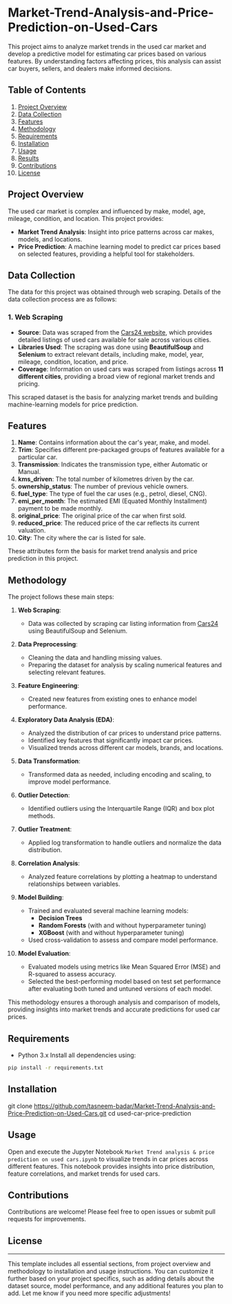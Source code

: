 # Market-Trend-Analysis-and-Price-Prediction-on-Used-Cars

This project aims to analyze market trends in the used car market and develop a predictive model for estimating car prices based on various features. By understanding factors affecting prices, this analysis can assist car buyers, sellers, and dealers make informed decisions.

## Table of Contents
1. [Project Overview](#project-overview)
2. [Data Collection](#data-collection)
3. [Features](#features)
4. [Methodology](#methodology)
5. [Requirements](#requirements)
6. [Installation](#installation)
7. [Usage](#usage)
8. [Results](#results)
9. [Contributions](#contributions)
10. [License](#license)

## Project Overview

The used car market is complex and influenced by make, model, age, mileage, condition, and location. This project provides:
- **Market Trend Analysis**: Insight into price patterns across car makes, models, and locations.
- **Price Prediction**: A machine learning model to predict car prices based on selected features, providing a helpful tool for stakeholders.
## Data Collection

The data for this project was obtained through web scraping. Details of the data collection process are as follows:

### 1. Web Scraping
- **Source**: Data was scraped from the [Cars24 website](https://www.cars24.com/), which provides detailed listings of used cars available for sale across various cities.
- **Libraries Used**: The scraping was done using **BeautifulSoup** and **Selenium** to extract relevant details, including make, model, year, mileage, condition, location, and price.
- **Coverage**: Information on used cars was scraped from listings across **11 different cities**, providing a broad view of regional market trends and pricing.

This scraped dataset is the basis for analyzing market trends and building machine-learning models for price prediction.

## Features

1. **Name**: Contains information about the car's year, make, and model.
2. **Trim**: Specifies different pre-packaged groups of features available for a particular car.
3. **Transmission**: Indicates the transmission type, either Automatic or Manual.
4. **kms_driven**: The total number of kilometres driven by the car.
5. **ownership_status**: The number of previous vehicle owners.
6. **fuel_type**: The type of fuel the car uses (e.g., petrol, diesel, CNG).
7. **emi_per_month**: The estimated EMI (Equated Monthly Installment) payment to be made monthly.
8. **original_price**: The original price of the car when first sold.
9. **reduced_price**: The reduced price of the car reflects its current valuation.
10. **City**: The city where the car is listed for sale.

These attributes form the basis for market trend analysis and price prediction in this project.

## Methodology

The project follows these main steps:

1. **Web Scraping**:
   - Data was collected by scraping car listing information from [Cars24](https://www.cars24.com/) using BeautifulSoup and Selenium.

2. **Data Preprocessing**:
   - Cleaning the data and handling missing values.
   - Preparing the dataset for analysis by scaling numerical features and selecting relevant features.

3. **Feature Engineering**:
   - Created new features from existing ones to enhance model performance.

4. **Exploratory Data Analysis (EDA)**:
   - Analyzed the distribution of car prices to understand price patterns.
   - Identified key features that significantly impact car prices.
   - Visualized trends across different car models, brands, and locations.

5. **Data Transformation**:
   - Transformed data as needed, including encoding and scaling, to improve model performance.

6. **Outlier Detection**:
   - Identified outliers using the Interquartile Range (IQR) and box plot methods.

7. **Outlier Treatment**:
   - Applied log transformation to handle outliers and normalize the data distribution.

8. **Correlation Analysis**:
   - Analyzed feature correlations by plotting a heatmap to understand relationships between variables.

9. **Model Building**:
   - Trained and evaluated several machine learning models:
     - **Decision Trees**
     - **Random Forests** (with and without hyperparameter tuning)
     - **XGBoost** (with and without hyperparameter tuning)
   - Used cross-validation to assess and compare model performance.

10. **Model Evaluation**:
    - Evaluated models using metrics like Mean Squared Error (MSE) and R-squared to assess accuracy.
    - Selected the best-performing model based on test set performance after evaluating both tuned and untuned versions of each model.

This methodology ensures a thorough analysis and comparison of models, providing insights into market trends and accurate predictions for used car prices.

## Requirements

- Python 3.x
Install all dependencies using:

```bash
pip install -r requirements.txt
```
## Installation 

git clone https://github.com/tasneem-badar/Market-Trend-Analysis-and-Price-Prediction-on-Used-Cars.git
cd used-car-price-prediction

## Usage

Open and execute the Jupyter Notebook `Market Trend analysis & price prediction on used cars.ipynb` to visualize trends in car prices across different features. This notebook provides insights into price distribution, feature correlations, and market trends for used cars.

## Contributions
Contributions are welcome! Please feel free to open issues or submit pull requests for improvements.

## License 
---

This template includes all essential sections, from project overview and methodology to installation and usage instructions. You can customize it further based on your project specifics, such as adding details about the dataset source, model performance, and any additional features you plan to add. Let me know if you need more specific adjustments!


  
